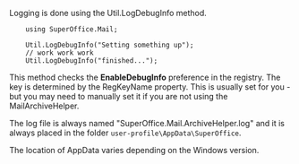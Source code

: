 <properties date="2016-06-24"
SortOrder="9"
/>

Logging is done using the Util.LogDebugInfo method.

```
    using SuperOffice.Mail;
    
    Util.LogDebugInfo("Setting something up");
    // work work work
    Util.LogDebugInfo("finished...");
```

This method checks the **EnableDebugInfo** preference in the registry. The key is determined by the RegKeyName property. This is usually set for you - but you may need to manually set it if you are not using the MailArchiveHelper.

The log file is always named "SuperOffice.Mail.ArchiveHelper.log" and it is always placed in the folder `user-profile\AppData\SuperOffice`.

The location of AppData varies depending on the Windows version.
